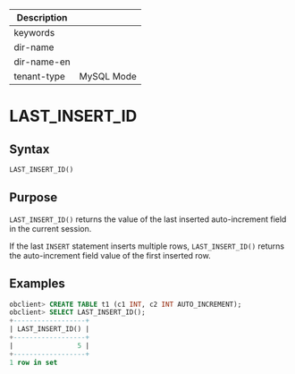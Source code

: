 | Description   |                 |
|---------------|-----------------|
| keywords      |                 |
| dir-name      |                 |
| dir-name-en   |                 |
| tenant-type   | MySQL Mode      |

# LAST_INSERT_ID

## Syntax

```sql
LAST_INSERT_ID()
```

## Purpose

`LAST_INSERT_ID()` returns the value of the last inserted auto-increment field in the current session.

If the last `INSERT` statement inserts multiple rows, `LAST_INSERT_ID()` returns the auto-increment field value of the first inserted row.

## Examples

```sql
obclient> CREATE TABLE t1 (c1 INT, c2 INT AUTO_INCREMENT);
obclient> SELECT LAST_INSERT_ID();
+------------------+
| LAST_INSERT_ID() |
+------------------+
|                5 |
+------------------+
1 row in set
```

